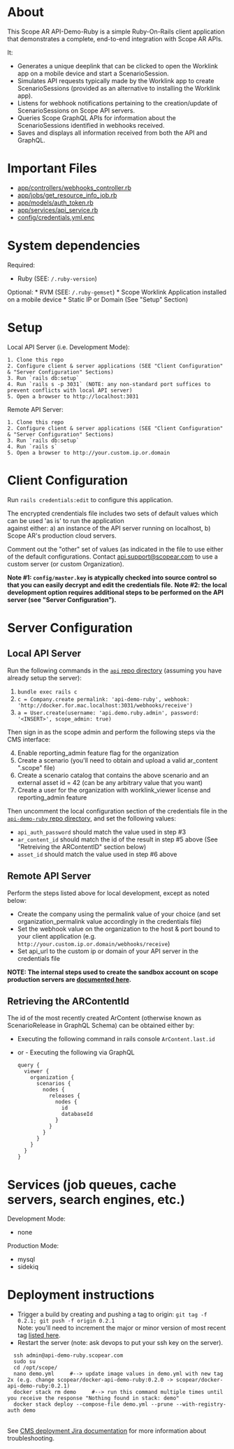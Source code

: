 # About

  This Scope AR API-Demo-Ruby is a simple Ruby-On-Rails client application that demonstrates a complete, end-to-end integration with Scope AR APIs.

  It:

  * Generates a unique deeplink that can be clicked to open the Worklink app on a mobile device and start a ScenarioSession.
  * Simulates API requests typically made by the Worklink app to create ScenarioSessions (provided as an alternative to installing the Worklink app).
  * Listens for webhook notifications pertaining to the creation/update of ScenarioSessions on Scope API servers.
  * Queries Scope GraphQL APIs for information about the ScenarioSessions identified in webhooks received.
  * Saves and displays all information received from both the API and GraphQL.

# Important Files

  * [app/controllers/webhooks_controller.rb](/tree/develop/app/controllers/webhooks_controller.rb)
  * [app/jobs/get_resource_info_job.rb](/tree/develop/app/jobs/get_resource_info_job.rb)
  * [app/models/auth_token.rb](/tree/develop/app/models/auth_token.rb)
  * [app/services/api_service.rb](/tree/develop/app/services/api_service.rb)
  * [config/credentials.yml.enc](/tree/develop/config/credentials.yml.enc)

# System dependencies

  Required:
  * Ruby (SEE: `/.ruby-version`)

  Optional:
    * RVM (SEE: `/.ruby-gemset`)
    * Scope Worklink Application installed on a mobile device
    * Static IP or Domain (See "Setup" Section)

# Setup

  Local API Server (i.e. Development Mode):

    1. Clone this repo
    2. Configure client & server applications (SEE "Client Configuration" & "Server Configuration" Sections)
    3. Run `rails db:setup`
    4. Run `rails s -p 3031` (NOTE: any non-standard port suffices to prevent conflicts with local API server)
    5. Open a browser to http://localhost:3031

  Remote API Server:

    1. Clone this repo
    2. Configure client & server applications (SEE "Client Configuration" & "Server Configuration" Sections)
    3. Run `rails db:setup`
    4. Run `rails s`
    5. Open a browser to http://your.custom.ip.or.domain

# Client Configuration

  Run `rails credentials:edit` to configure this application.

  The encrypted crendentials file includes two sets of default values which can be used 'as is' to run the application \
  against either: a) an instance of the API server running on localhost, b) Scope AR's production cloud servers.

  Comment out the "other" set of values (as indicated in the file to use either of the default configurations.
  Contact api.support@scopear.com to use a custom server (or custom Organization).

  **Note #1: `config/master.key` is atypically checked into source control so that you can easily decrypt and edit the credentials file.**
  **Note #2: the local development option requires additional steps to be performed on the API server (see "Server Configuration").**

# Server Configuration

## Local API Server

  Run the following commands in the [`api` repo directory](https://github.com/scopear/api) (assuming you have already setup the server):

  1. `bundle exec rails c`
  2. `c = Company.create permalink: 'api-demo-ruby', webhook: 'http://docker.for.mac.localhost:3031/webhooks/receive')`
  3. `a = User.create(username: 'api.demo.ruby.admin', password: '<INSERT>', scope_admin: true)`

  Then sign in as the scope admin and perform the following steps via the CMS interface:

  4. Enable reporting_admin feature flag for the organization
  5. Create a scenario (you'll need to obtain and upload a valid ar_content ".scope" file)
  6. Create a scenario catalog that contains the above scenario and an external asset id = 42 (can be any arbitrary value that you want)
  7. Create a user for the organization with worklink_viewer license and reporting_admin feature

  Then uncomment the local configuration section of the credentials file in the [`api-demo-ruby` repo directory](https://github.com/scopear/api-demo-ruby), and set the following values:

  * `api_auth_password` should match the value used in step #3
  * `ar_content_id` should match the id of the result in step #5 above (See "Retreiving the ARContentID" section below)
  * `asset_id` should match the value used in step #6 above

## Remote API Server

  Perform the steps listed above for local development, except as noted below:

  * Create the company using the permalink value of your choice (and set organization_permalink value accordingly in the credentials file)
  * Set the webhook value on the organization to the host & port bound to your client application (e.g. `http://your.custom.ip.or.domain/webhooks/receive`)
  * Set api_url to the custom ip or domain of your API server in the credentials file

  **NOTE: The internal steps used to create the sandbox account on scope production servers are [documented here](https://scopearcloud.atlassian.net/browse/CMS-3747).**

## Retrieving the ARContentId

  The id of the most recently created ArContent (otherwise known as ScenarioRelease in GraphQL Schema) can be obtained either by:

  * Executing the following command in rails console `ArContent.last.id`
  * or - Executing the following via GraphQL
  
      ```
      query {
        viewer {
          organization {
            scenarios {
              nodes {
                releases {
                  nodes {
                    id
                    databaseId
                  }
                }
              }
            }
          }
        }
      }
      ```

# Services (job queues, cache servers, search engines, etc.)

  Development Mode:
  * none

  Production Mode:
  * mysql
  * sidekiq

# Deployment instructions

  * Trigger a build by creating and pushing a tag to origin: `git tag -f 0.2.1; git push -f origin 0.2.1` <br>Note: you'll need to increment the major or minor version of most recent tag [listed here](https://github.com/scopear/api-demo-ruby/tags).
  * Restart the server (note: ask devops to put your ssh key on the server).

  ```
    ssh admin@api-demo-ruby.scopear.com
    sudo su
    cd /opt/scope/
    nano demo.yml     #--> update image values in demo.yml with new tag 2x (e.g. change scopear/docker-api-demo-ruby:0.2.0 -> scopear/docker-api-demo-ruby:0.2.1)
    docker stack rm demo     #--> run this command multiple times until you receive the response "Nothing found in stack: demo"
    docker stack deploy --compose-file demo.yml --prune --with-registry-auth demo
  ```

  <br>See [CMS deployment Jira documentation](https://scopearcloud.atlassian.net/wiki/spaces/CMS/pages/821264385/How+to+deploy+to+QA) for more information about troubleshooting.

